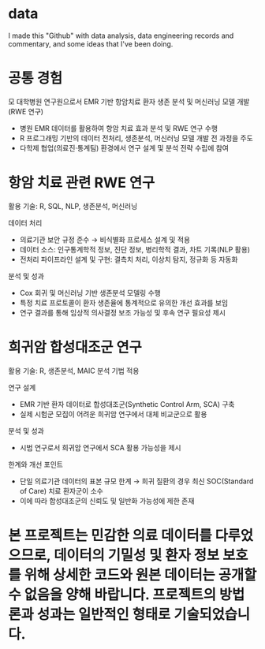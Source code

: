 # data
I made this "Github" with data analysis, data engineering records and commentary, and some ideas that I've been doing.

# 공통 경험
모 대학병원 연구원으로서 EMR 기반 항암치료 환자 생존 분석 및 머신러닝 모델 개발 (RWE 연구)
- 병원 EMR 데이터를 활용하여 항암 치료 효과 분석 및 RWE 연구 수행
- R 프로그래밍 기반의 데이터 전처리, 생존분석, 머신러닝 모델 개발 전 과정을 주도
- 다학제 협업(의료진·통계팀) 환경에서 연구 설계 및 분석 전략 수립에 참여

# 항암 치료 관련 RWE 연구
활용 기술: R, SQL, NLP, 생존분석, 머신러닝

데이터 처리
- 의료기관 보안 규정 준수 → 비식별화 프로세스 설계 및 적용
- 데이터 소스: 인구통계학적 정보, 진단 정보, 병리학적 결과, 차트 기록(NLP 활용)
- 전처리 파이프라인 설계 및 구현: 결측치 처리, 이상치 탐지, 정규화 등 자동화

분석 및 성과
- Cox 회귀 및 머신러닝 기반 생존분석 모델링 수행
- 특정 치료 프로토콜이 환자 생존율에 통계적으로 유의한 개선 효과를 보임
- 연구 결과를 통해 임상적 의사결정 보조 가능성 및 후속 연구 필요성 제시

# 희귀암 합성대조군 연구
활용 기술: R, 생존분석, MAIC 분석 기법 적용

연구 설계
- EMR 기반 환자 데이터로 합성대조군(Synthetic Control Arm, SCA) 구축
- 실제 시험군 모집이 어려운 희귀암 연구에서 대체 비교군으로 활용

분석 및 성과
- 시범 연구로서 희귀암 연구에서 SCA 활용 가능성을 제시

한계와 개선 포인트
- 단일 의료기관 데이터의 표본 규모 한계 → 희귀 질환의 경우 최신 SOC(Standard of Care) 치료 환자군이 소수
- 이에 따라 합성대조군의 신뢰도 및 일반화 가능성에 제한 존재

# 본 프로젝트는 민감한 의료 데이터를 다루었으므로, 데이터의 기밀성 및 환자 정보 보호를 위해 상세한 코드와 원본 데이터는 공개할 수 없음을 양해 바랍니다. 프로젝트의 방법론과 성과는 일반적인 형태로 기술되었습니다.
